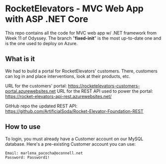 # RocketElevators - MVC Web App with ASP .NET Core

This repo contains all the code for MVC web app w/ .NET framework from Week 11 of Odyssey.
The branch "**fixed-init**" is the most up-to-date one and is the one used to deploy on Azure.

## What is it
We had to build a portal for RocketElevators' customers. There, customers can log in and place interventions, look at their products, etc. 

URL for the customers' portal: https://rocketelevators-customers-portal.azurewebsites.net
URL for the REST API used to power the portal: https://rocket-elevators-api-rest.azurewebsites.net/

GitHub repo the updated REST API: https://github.com/ArtificialSoda/Rocket-Elevator-Foundation-REST


## How to use 
To login, you must already have a Customer account on our MySQL database.
Here's a pre-existing Customer account you can use:

    Email: marlena_pacocha@oconnell.net
    Password: Password1!
